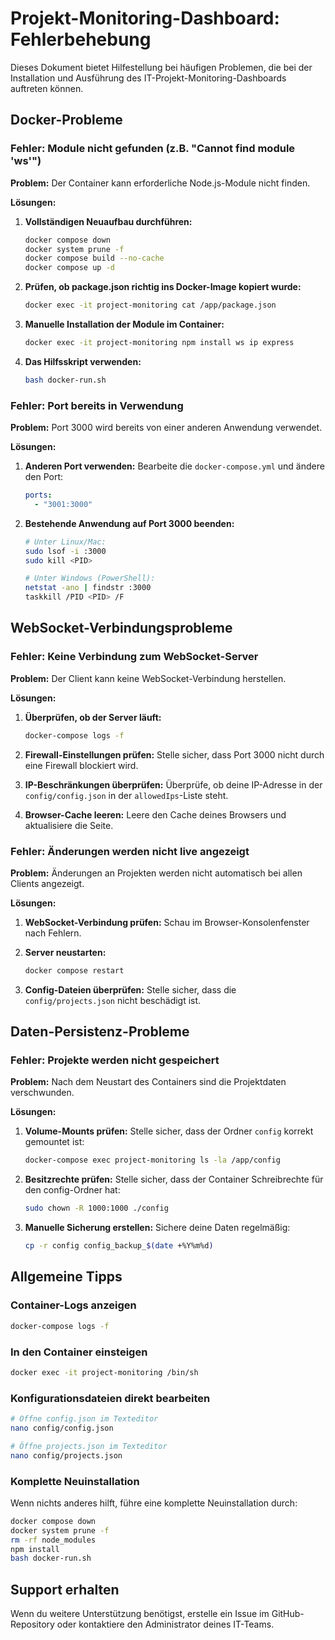 # Projekt-Monitoring-Dashboard: Fehlerbehebung

Dieses Dokument bietet Hilfestellung bei häufigen Problemen, die bei der Installation und Ausführung des IT-Projekt-Monitoring-Dashboards auftreten können.

## Docker-Probleme

### Fehler: Module nicht gefunden (z.B. "Cannot find module 'ws'")

**Problem:** Der Container kann erforderliche Node.js-Module nicht finden.

**Lösungen:**

1. **Vollständigen Neuaufbau durchführen:**
   ```bash
   docker compose down
   docker system prune -f
   docker compose build --no-cache
   docker compose up -d
   ```

2. **Prüfen, ob package.json richtig ins Docker-Image kopiert wurde:**
   ```bash
   docker exec -it project-monitoring cat /app/package.json
   ```

3. **Manuelle Installation der Module im Container:**
   ```bash
   docker exec -it project-monitoring npm install ws ip express
   ```

4. **Das Hilfsskript verwenden:**
   ```bash
   bash docker-run.sh
   ```

### Fehler: Port bereits in Verwendung

**Problem:** Port 3000 wird bereits von einer anderen Anwendung verwendet.

**Lösungen:**

1. **Anderen Port verwenden:** Bearbeite die `docker-compose.yml` und ändere den Port:
   ```yaml
   ports:
     - "3001:3000"
   ```

2. **Bestehende Anwendung auf Port 3000 beenden:**
   ```bash
   # Unter Linux/Mac:
   sudo lsof -i :3000
   sudo kill <PID>
   
   # Unter Windows (PowerShell):
   netstat -ano | findstr :3000
   taskkill /PID <PID> /F
   ```

## WebSocket-Verbindungsprobleme

### Fehler: Keine Verbindung zum WebSocket-Server

**Problem:** Der Client kann keine WebSocket-Verbindung herstellen.

**Lösungen:**

1. **Überprüfen, ob der Server läuft:**
   ```bash
   docker-compose logs -f
   ```

2. **Firewall-Einstellungen prüfen:** Stelle sicher, dass Port 3000 nicht durch eine Firewall blockiert wird.

3. **IP-Beschränkungen überprüfen:** Überprüfe, ob deine IP-Adresse in der `config/config.json` in der `allowedIps`-Liste steht.

4. **Browser-Cache leeren:** Leere den Cache deines Browsers und aktualisiere die Seite.

### Fehler: Änderungen werden nicht live angezeigt

**Problem:** Änderungen an Projekten werden nicht automatisch bei allen Clients angezeigt.

**Lösungen:**

1. **WebSocket-Verbindung prüfen:** Schau im Browser-Konsolenfenster nach Fehlern.

2. **Server neustarten:**
   ```bash
   docker compose restart
   ```

3. **Config-Dateien überprüfen:** Stelle sicher, dass die `config/projects.json` nicht beschädigt ist.

## Daten-Persistenz-Probleme

### Fehler: Projekte werden nicht gespeichert

**Problem:** Nach dem Neustart des Containers sind die Projektdaten verschwunden.

**Lösungen:**

1. **Volume-Mounts prüfen:** Stelle sicher, dass der Ordner `config` korrekt gemountet ist:
   ```bash
   docker-compose exec project-monitoring ls -la /app/config
   ```

2. **Besitzrechte prüfen:** Stelle sicher, dass der Container Schreibrechte für den config-Ordner hat:
   ```bash
   sudo chown -R 1000:1000 ./config
   ```

3. **Manuelle Sicherung erstellen:** Sichere deine Daten regelmäßig:
   ```bash
   cp -r config config_backup_$(date +%Y%m%d)
   ```

## Allgemeine Tipps

### Container-Logs anzeigen

```bash
docker-compose logs -f
```

### In den Container einsteigen

```bash
docker exec -it project-monitoring /bin/sh
```

### Konfigurationsdateien direkt bearbeiten

```bash
# Öffne config.json im Texteditor
nano config/config.json

# Öffne projects.json im Texteditor
nano config/projects.json
```

### Komplette Neuinstallation

Wenn nichts anderes hilft, führe eine komplette Neuinstallation durch:

```bash
docker compose down
docker system prune -f
rm -rf node_modules
npm install
bash docker-run.sh
```

## Support erhalten

Wenn du weitere Unterstützung benötigst, erstelle ein Issue im GitHub-Repository oder kontaktiere den Administrator deines IT-Teams.